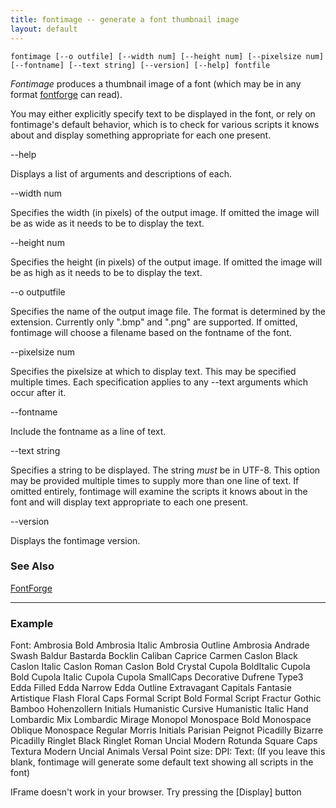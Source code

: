 ```yaml
---
title: fontimage -- generate a font thumbnail image
layout: default
---
```



`fontimage [--o outfile] [--width num] [--height num] [--pixelsize num]   [--fontname] [--text string] [--version] [--help] fontfile`

*Fontimage* produces a thumbnail image of a font (which may be in any
format [fontforge](overview.html) can read).

You may either explicitly specify text to be displayed in the font, or
rely on fontimage's default behavior, which is to check for various
scripts it knows about and display something appropriate for each one
present.

--help

Displays a list of arguments and descriptions of each.

--width num

Specifies the width (in pixels) of the output image. If omitted the
image will be as wide as it needs to be to display the text.

--height num

Specifies the height (in pixels) of the output image. If omitted the
image will be as high as it needs to be to display the text.

--o outputfile

Specifies the name of the output image file. The format is determined by
the extension. Currently only ".bmp" and ".png" are supported. If
omitted, fontimage will choose a filename based on the fontname of the
font.

--pixelsize num

Specifies the pixelsize at which to display text. This may be specified
multiple times. Each specification applies to any --text arguments which
occur after it.

--fontname

Include the fontname as a line of text.

--text string

Specifies a string to be displayed. The string *must* be in UTF-8. This
option may be provided multiple times to supply more than one line of
text. If omitted entirely, fontimage will examine the scripts it knows
about in the font and will display text appropriate to each one present.

--version

Displays the fontimage version.

### See Also

[FontForge](overview.html)

* * * * *

### Example

Font: Ambrosia Bold Ambrosia Italic Ambrosia Outline Ambrosia Andrade
Swash Baldur Bastarda Bocklin Caliban Caprice Carmen Caslon Black Caslon
Italic Caslon Roman Caslon Bold Crystal Cupola BoldItalic Cupola Bold
Cupola Italic Cupola Cupola SmallCaps Decorative Dufrene Type3 Edda
Filled Edda Narrow Edda Outline Extravagant Capitals Fantasie Artistique
Flash Floral Caps Formal Script Bold Formal Script Fractur Gothic Bamboo
Hohenzollern Initials Humanistic Cursive Humanistic Italic Hand
Lombardic Mix Lombardic Mirage Monopol Monospace Bold Monospace Oblique
Monospace Regular Morris Initials Parisian Peignot Picadilly Bizarre
Picadilly Ringlet Black Ringlet Roman Uncial Modern Rotunda Square Caps
Textura Modern Uncial Animals Versal Point size: DPI: 
 Text: (If you leave this blank, fontimage will generate some default
text showing all scripts in the font)
 

IFrame doesn't work in your browser. Try pressing the [Display] button
